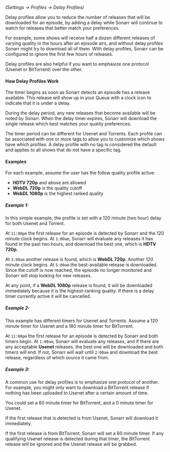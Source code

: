 _(Settings -> Profiles -> Delay Profiles)_

Delay profiles allow you to reduce the number of releases that will be downloaded for an episode, by adding a delay  while Sonarr will continue to watch for releases that better match your preferences. 

For example, some shows will receive half a dozen different releases of varying quality in the hours after an episode airs, and without delay profiles Sonarr might try to download all of them. With delay profiles, Sonarr can be configured to ignore the first few hours of releases.

Delay profiles are also helpful if you want to emphasize one protocol (Usenet or BitTorrent) over the other.

#### How Delay Profiles Work

The timer begins as soon as Sonarr detects an episode has a release available. This release will show up in your Queue with a clock icon to indicate that it is under a delay.

During the delay period, any new releases that become available will be noted by Sonarr. When the delay timer expires, Sonarr will download the single release which best matches your quality preferences.

The timer period can be different for Usenet and Torrents. Each profile can be associated with one or more tags to allow you to customize which shows have which profiles. A delay profile with no tag is considered the default and applies to all shows that do not have a specific tag.

#### Examples

For each example, assume the user has the follow quality profile active:
* **HDTV 720p** and above are allowed
* **WebDL 720p** is the quality cutoff
* **WebDL 1080p** is the highest ranked quality

##### Example 1:

In this simple example, the profile is set with a 120 minute (two hour) delay for both Usenet and Torrent.

At `11:00pm` the first release for an episode is detected by Sonarr and the 120 minute clock begins. At `1:00am`, Sonarr will evaluate any releases it has found in the past two hours, and download the best one, which is **HDTV 720p**.

At `3:00am` another release is found, which is **WebDL 720p**. Another 120 minute clock begins. At `5:00am` the best-available release is downloaded. Since the cutoff is now reached, the episode no longer monitored and Sonarr will stop looking for new releases.

At any point, if a **WebDL 1080p** release is found, it will be downloaded immediately because it is the highest-ranking quality. If there is a delay timer currently active it will be cancelled.

##### Example 2:

This example has different timers for Usenet and Torrents. Assume a 120 minute timer for Usenet and a 180 minute timer for BitTorrent.

At `11:00pm` the first release for an episode is detected by Sonarr and both timers begin. At `1:00am`, Sonarr will evaluate any releases, and if there are any acceptable **Usenet** releases, the best one will be downloaded and both timers will end. If not, Sonarr will wait until `2:00am` and download the best release, regardless of which source it came from.


##### Example 3:

A common use for delay profiles is to emphasize one protocol of another. For example, you might only want to download a BitTorrent release if nothing has been uploaded to Usenet after a certain amount of time.

You could set a 60 minute timer for BitTorrent, and a 0 minute timer for Usenet.

If the first release that is detected is from Usenet, Sonarr will download it immediately.

If the first release is from BitTorrent, Sonarr will set a 60 minute timer. If any qualifying Usenet release is detected during that timer, the BitTorrent release will be ignored and the Usenet release will be grabbed.


